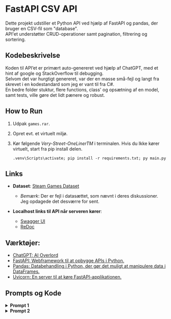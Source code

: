 # FastAPI CSV API

Dette projekt udstiller et Python API ved hjælp af FastAPI og pandas, der bruger en CSV-fil som "database".    
API'et understøtter CRUD-operationer samt pagination, filtrering og sortering.

## Kodebeskrivelse

Koden til API’et er primært auto-genereret ved hjælp af ChatGPT, med et hint af google og StackOverflow til debugging.    
Selvom det var hurgtigt genereret, var der en masse små-fejl og langt fra skrevet i en kodestandard som jeg er vant til fra C#.   
En bedre folder stuktur, flere functions, class' og opsætning af en model, samt tests, ville gøre det lidt pænere og robust.


## How to Run

1. Udpak `games.rar`.
2. Opret evt. et virtuelt miljø.
3. Kør følgende *Very-Street-OneLinerTM* i terminalen. Hvis du Ikke kører virtuelt, start fra pip install delen.

   `.venv\Scripts\activate; pip install -r requirements.txt; py main.py`


## Links

- **Dataset**: [Steam Games Dataset](https://www.kaggle.com/datasets/fronkongames/steam-games-dataset/data)
  - *Bemærk*: Der er fejl i datasættet, som nævnt i deres diskussioner. Jeg opdagede det desværre for sent.

- **Localhost links til API når serveren kører**:
  - [Swagger UI](http://127.0.0.1:8000/docs)
  - [ReDoc](http://127.0.0.1:8000/redoc)
 

## Værktøjer:

- [ChatGPT: AI Overlord](https://chatgpt.com/)    
- [FastAPI: Webframework til at opbygge APIs i Python.](https://fastapi.tiangolo.com/)    
- [Pandas: Databehandling i Python, der gør det muligt at manipulere data i DataFrames.](https://pandas.pydata.org/)    
- [Uvicorn: En server til at køre FastAPI-applikationen.](https://www.uvicorn.org/)    


## Prompts og Kode

<details>
<summary><strong>Prompt 1</strong></summary>

<pre>
Can you help me setup a api, using fastapi and panda in python, that can do crud on a .csv file?
The api should support pagination, filtering and sorting.
If a lib can be used to make it easier, then do so.

This is a sample of the csv:
AppID,Name,Release date,Estimated owners,Peak CCU,Required age,Price,DiscountDLC count,About the game,Supported languages,Full audio languages,Reviews,Header image,Website,Support url,Support email,Windows,Mac,Linux,Metacritic score,Metacritic url,User score,Positive,Negative,Score rank,Achievements,Recommendations,Notes,Average playtime forever,Average playtime two weeks,Median playtime forever,Median playtime two weeks,Developers,Publishers,Categories,Genres,Tags,Screenshots,Movies
20200,"Galactic Bowling","Oct 21, 2008","0 - 20000",0,0,19.99,0,0,"Galactic Bowling is an exaggerated and stylized bowling game with an intergalactic twist. Players will engage in fast-paced single and multi-player competition while being submerged in a unique new universe filled with over-the-top humor, wild characters, unique levels, and addictive game play. The title is aimed at players of all ages and skill sets. Through accessible and intuitive controls and game-play, Galactic Bowling allows you to jump right into the action. A single-player campaign and online play allow you to work your way up the ranks of the Galactic Bowling League! Whether you have hours to play or only a few minutes, Galactic Bowling is a fast paced and entertaining experience that will leave you wanting more! Full Single-player story campaign including 11 Characters and Environments. 2 Single-player play modes including Regular and Battle Modes. Head to Head Online Multiplayer play Modes. Super Powers, Special Balls, and Whammies. Unlockable Characters, Environments, and Minigames. Unlock all 30 Steam Achievements!","['English']","[]","","https://cdn.akamai.steamstatic.com/steam/apps/20200/header.jpg?t=1640121033","http://www.galacticbowling.net","","",True,False,False,0,"",0,6,11,"",30,0,"",0,0,0,0,"Perpetual FX Creative","Perpetual FX Creative","Single-player,Multi-player,Steam Achievements,Partial Controller Support","Casual,Indie,Sports","Indie,Casual,Sports,Bowling","https://cdn.akamai.steamstatic.com/steam/apps/20200/0000005994.1920x1080.jpg?t=1640121033,https://cdn.akamai.steamstatic.com/steam/apps/20200/0000005993.1920x1080.jpg?t=1640121033,https://cdn.akamai.steamstatic.com/steam/apps/20200/0000005992.1920x1080.jpg?t=1640121033,https://cdn.akamai.steamstatic.com/steam/apps/20200/0000006011.1920x1080.jpg?t=1640121033,https://cdn.akamai.steamstatic.com/steam/apps/20200/0000005685.1920x1080.jpg?t=1640121033,https://cdn.akamai.steamstatic.com/steam/apps/20200/0000005686.1920x1080.jpg?t=1640121033,https://cdn.akamai.steamstatic.com/steam/apps/20200/0000005995.1920x1080.jpg?t=1640121033,https://cdn.akamai.steamstatic.com/steam/apps/20200/0000005688.1920x1080.jpg?t=1640121033,https://cdn.akamai.steamstatic.com/steam/apps/20200/0000005689.1920x1080.jpg?t=1640121033,https://cdn.akamai.steamstatic.com/steam/apps/20200/0000005690.1920x1080.jpg?t=1640121033","http://cdn.akamai.steamstatic.com/steam/apps/256863704/movie_max.mp4?t=1638854607"

Theres much more data, this is just a sample.

ChatGPT said:
ChatGPT
Memory updated
To set up a FastAPI application that performs CRUD operations on a CSV file using pandas, you can follow these steps. This API will support pagination, filtering, and sorting.

1. Install Required Libraries
Make sure you have fastapi, uvicorn, and pandas installed. You can install them using pip:

bash
Copy code
pip install fastapi uvicorn pandas
2. Create the FastAPI Application
Here's a sample implementation for your FastAPI application:

python
Copy code
from fastapi import FastAPI, HTTPException, Query
import pandas as pd
from typing import List, Optional

app = FastAPI()

# Load the CSV file into a DataFrame
data_file = 'path_to_your_file.csv'  # Update with your CSV file path
df = pd.read_csv(data_file)

@app.get("/games/", response_model=List[dict])
async def get_games(
    page: int = 1,
    page_size: int = 10,
    sort_by: Optional[str] = None,
    filter_by: Optional[str] = None,
    filter_value: Optional[str] = None,
):
    # Filter data if filter_by and filter_value are provided
    if filter_by and filter_value:
        filtered_df = df[df[filter_by].str.contains(filter_value, case=False, na=False)]
    else:
        filtered_df = df

    # Sort data if sort_by is provided
    if sort_by and sort_by in filtered_df.columns:
        filtered_df = filtered_df.sort_values(by=sort_by)

    # Pagination
    start = (page - 1) * page_size
    end = start + page_size
    paginated_df = filtered_df.iloc[start:end]

    # Convert DataFrame to a list of dictionaries
    return paginated_df.to_dict(orient='records')

@app.get("/games/{game_id}", response_model=dict)
async def get_game(game_id: int):
    game = df[df['AppID'] == game_id]
    if game.empty:
        raise HTTPException(status_code=404, detail="Game not found")
    return game.iloc[0].to_dict()

@app.post("/games/", response_model=dict)
async def create_game(game: dict):
    global df
    new_game = pd.DataFrame([game])
    df = pd.concat([df, new_game], ignore_index=True)
    df.to_csv(data_file, index=False)
    return game

@app.put("/games/{game_id}", response_model=dict)
async def update_game(game_id: int, updated_game: dict):
    global df
    index = df.index[df['AppID'] == game_id].tolist()
    if not index:
        raise HTTPException(status_code=404, detail="Game not found")
    
    df.loc[index[0]] = updated_game
    df.to_csv(data_file, index=False)
    return updated_game

@app.delete("/games/{game_id}", response_model=dict)
async def delete_game(game_id: int):
    global df
    index = df.index[df['AppID'] == game_id].tolist()
    if not index:
        raise HTTPException(status_code=404, detail="Game not found")
    
    deleted_game = df.loc[index[0]]
    df = df.drop(index[0]).reset_index(drop=True)
    df.to_csv(data_file, index=False)
    return deleted_game.to_dict()

if __name__ == "__main__":
    import uvicorn
    uvicorn.run(app, host="127.0.0.1", port=8000)
Explanation
Data Loading: The CSV file is loaded into a pandas DataFrame when the application starts.
CRUD Operations:
GET /games/: Retrieve games with pagination, sorting, and filtering.
GET /games/{game_id}: Retrieve a specific game by its AppID.
POST /games/: Create a new game entry.
PUT /games/{game_id}: Update an existing game entry by its AppID.
DELETE /games/{game_id}: Delete a game entry by its AppID.
Pagination: You can control the page size and which page of data to return.
Filtering: You can filter games based on any specified column and value.
Sorting: You can sort the games based on any specified column.
3. Run the Application
Save the code in a file, for example, app.py, and run the FastAPI application with:

bash
Copy code
uvicorn app:app --reload
You can now access the API at http://127.0.0.1:8000/games/. You can also view the automatically generated API documentation at http://127.0.0.1:8000/docs.

4. Example API Requests
Get Games:

GET /games/?page=1&page_size=10&sort_by=Name&filter_by=Genres&filter_value=Indie
Create Game:

POST /games/ with a JSON body containing game details.
Update Game:

PUT /games/{game_id} with a JSON body containing updated game details.
Delete Game:

DELETE /games/{game_id}
This setup should give you a solid starting point for managing your CSV data with an API. Let me know if you need any modifications or additional features!
</pre>
</details>


<details>
<summary><strong>Prompt 2</strong></summary>

<pre>
Can you put some doc strings on this, to explain the code?
And maybe a comment where it could be hard to know what its doing.


from fastapi import FastAPI, HTTPException
from typing import List, Optional
import pandas as pd
import uvicorn

app = FastAPI()

# Load the CSV file into a DataFrame
data_file = "data/games.csv"
print("Loading data...")
try:
    df = pd.read_csv(data_file, encoding="utf-8", index_col=False)
    print("Data loaded successfully")
except Exception as e:
    print("Error loading CSV:", e)


@app.get("/games/", response_model=List[dict])
async def get_games(
    page: int = 1,
    page_size: int = 10,
    sort_by: Optional[str] = None,
    filter_by: Optional[str] = None,
    filter_value: Optional[str] = None,
):
    if filter_by and filter_value:
        filtered_df = df[
            df[filter_by].astype(str).str.contains(filter_value, case=False, na=False)
        ]
    else:
        filtered_df = df

    if sort_by and sort_by in filtered_df.columns:
        filtered_df = filtered_df.sort_values(by=sort_by)

    start = (page - 1) * page_size
    end = start + page_size
    paginated_df = filtered_df.iloc[start:end]

    return paginated_df.to_dict(orient="records")


@app.get("/games/{game_id}", response_model=dict)
async def get_game(game_id: int):
    game = df[df["AppID"] == game_id]
    if game.empty:
        raise HTTPException(status_code=404, detail="Game not found")
    return game.iloc[0].to_dict()


@app.post("/games/", response_model=dict)
async def create_game(game: dict):
    global df
    new_game = pd.DataFrame([game])
    df = pd.concat([df, new_game], ignore_index=True)
    df.to_csv(data_file, index=False)
    return game


@app.put("/games/{game_id}", response_model=dict)
async def update_game(game_id: int, updated_game: dict):
    global df
    game_index = df[df["AppID"] == game_id].index
    if game_index.empty:
        raise HTTPException(status_code=404, detail="Game not found")

    df.loc[game_index[0]] = updated_game
    df.to_csv(data_file, index=False)
    return updated_game


@app.delete("/games/{game_id}", response_model=dict)
async def delete_game(game_id: int):
    global df
    game_index = df[df["AppID"] == game_id].index
    if game_index.empty:
        raise HTTPException(status_code=404, detail="Game not found")

    deleted_game = df.loc[game_index[0]].to_dict()
    df = df.drop(game_index[0]).reset_index(drop=True)
    df.to_csv(data_file, index=False)
    return deleted_game


if __name__ == "__main__":
    uvicorn.run(app, host="127.0.0.1", port=8000)
ChatGPT said:
ChatGPT
Here's the code with docstrings and comments added to clarify its functionality:

python
Copy code
from fastapi import FastAPI, HTTPException
from typing import List, Optional
import pandas as pd
import uvicorn

app = FastAPI()

# Load the CSV file into a DataFrame
data_file = "data/games.csv"
print("Loading data...")
try:
    df = pd.read_csv(data_file, encoding="utf-8", index_col=False)
    print("Data loaded successfully")
except Exception as e:
    print("Error loading CSV:", e)


@app.get("/games/", response_model=List[dict])
async def get_games(
    page: int = 1,
    page_size: int = 10,
    sort_by: Optional[str] = None,
    filter_by: Optional[str] = None,
    filter_value: Optional[str] = None,
):
    """
    Retrieve a paginated list of games with optional sorting and filtering.

    Parameters:
    - page: The page number for pagination.
    - page_size: Number of games per page.
    - sort_by: Optional column name to sort the games.
    - filter_by: Optional column name to filter games.
    - filter_value: Value to filter the specified column by.

    Returns:
    - List of dictionaries, each representing a game.
    """
    # Filter the DataFrame based on the specified column and value
    if filter_by and filter_value:
        filtered_df = df[
            df[filter_by].astype(str).str.contains(filter_value, case=False, na=False)
        ]
    else:
        filtered_df = df

    # Sort the DataFrame if a valid column is specified
    if sort_by and sort_by in filtered_df.columns:
        filtered_df = filtered_df.sort_values(by=sort_by)

    # Calculate start and end indices for pagination
    start = (page - 1) * page_size
    end = start + page_size
    paginated_df = filtered_df.iloc[start:end]

    return paginated_df.to_dict(orient="records")


@app.get("/games/{game_id}", response_model=dict)
async def get_game(game_id: int):
    """
    Retrieve a specific game by its unique ID.

    Parameters:
    - game_id: The unique identifier (AppID) of the game.

    Returns:
    - Dictionary containing game details.

    Raises:
    - HTTPException with 404 status if game is not found.
    """
    game = df[df["AppID"] == game_id]
    if game.empty:
        raise HTTPException(status_code=404, detail="Game not found")
    return game.iloc[0].to_dict()


@app.post("/games/", response_model=dict)
async def create_game(game: dict):
    """
    Add a new game to the dataset.

    Parameters:
    - game: Dictionary containing game data.

    Returns:
    - The newly added game data as a dictionary.
    """
    global df
    # Convert new game data to DataFrame and append it to existing data
    new_game = pd.DataFrame([game])
    df = pd.concat([df, new_game], ignore_index=True)
    df.to_csv(data_file, index=False)
    return game


@app.put("/games/{game_id}", response_model=dict)
async def update_game(game_id: int, updated_game: dict):
    """
    Update details of an existing game.

    Parameters:
    - game_id: The unique identifier (AppID) of the game to update.
    - updated_game: Dictionary containing updated game data.

    Returns:
    - The updated game data as a dictionary.

    Raises:
    - HTTPException with 404 status if game is not found.
    """
    global df
    # Find the index of the game to update
    game_index = df[df["AppID"] == game_id].index
    if game_index.empty:
        raise HTTPException(status_code=404, detail="Game not found")

    # Update the game's data at the found index
    df.loc[game_index[0]] = updated_game
    df.to_csv(data_file, index=False)
    return updated_game


@app.delete("/games/{game_id}", response_model=dict)
async def delete_game(game_id: int):
    """
    Delete a game from the dataset.

    Parameters:
    - game_id: The unique identifier (AppID) of the game to delete.

    Returns:
    - The deleted game data as a dictionary.

    Raises:
    - HTTPException with 404 status if game is not found.
    """
    global df
    # Find the index of the game to delete
    game_index = df[df["AppID"] == game_id].index
    if game_index.empty:
        raise HTTPException(status_code=404, detail="Game not found")

    # Retrieve the game's data before deletion
    deleted_game = df.loc[game_index[0]].to_dict()
    # Drop the game from the DataFrame
    df = df.drop(game_index[0]).reset_index(drop=True)
    df.to_csv(data_file, index=False)
    return deleted_game


if __name__ == "__main__":
    # Start the FastAPI application with uvicorn
    uvicorn.run(app, host="127.0.0.1", port=8000)
Key Explanations:
get_games(): Filters, sorts, and paginates games. The .str.contains() method is used to make filtering case-insensitive.
create_game(): Adds a new row to the CSV, saving the file each time.
update_game() and delete_game(): Locate game by AppID, update/delete it, and save changes.
</pre>
</details>
